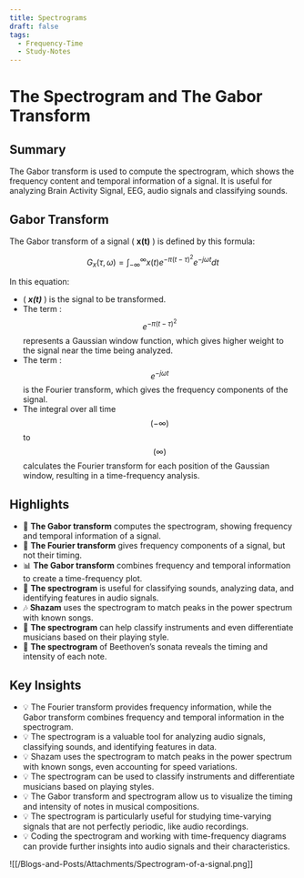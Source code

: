 ```yaml
---
title: Spectrograms
draft: false
tags:
  - Frequency-Time
  - Study-Notes
---
```


# The Spectrogram and The Gabor Transform

## Summary

The Gabor transform is used to compute the spectrogram, which shows the frequency content and temporal information of a signal. It is useful for analyzing Brain Activity Signal, EEG, audio signals and classifying sounds.

## Gabor Transform

The Gabor transform of a signal ( **x(t)** ) is defined by this formula:

$$G_x(\tau, \omega) = \int_{-\infty}^{\infty} x(t) e^{-\pi (t-\tau)^2} e^{-j\omega t} dt$$

In this equation:

- ( ***x(t)*** ) is the signal to be transformed.
- The term : $$e^{-\pi (t-\tau)^2}$$represents a Gaussian window function, which gives higher weight to the signal near the time being analyzed.
- The term : $$e^{-j\omega t}$$ is the Fourier transform, which gives the frequency components of the signal.
- The integral over all time $$(-\infty)$$ to $$(\infty)$$ calculates the Fourier transform for each position of the Gaussian window, resulting in a time-frequency analysis.

## Highlights

- 🎵 **The Gabor transform** computes the spectrogram, showing frequency and temporal information of a signal.
- 🎹 **The Fourier transform** gives frequency components of a signal, but not their timing.
- 📊 **The Gabor transform** combines frequency and temporal information to create a time-frequency plot.
- 🌊 **The spectrogram** is useful for classifying sounds, analyzing data, and identifying features in audio signals.
- 🎶 **Shazam** uses the spectrogram to match peaks in the power spectrum with known songs.
- 🎸 **The spectrogram** can help classify instruments and even differentiate musicians based on their playing style.
- 🎹 **The spectrogram** of Beethoven’s sonata reveals the timing and intensity of each note.

## Key Insights

- 💡 The Fourier transform provides frequency information, while the Gabor transform combines frequency and temporal information in the spectrogram.
- 💡 The spectrogram is a valuable tool for analyzing audio signals, classifying sounds, and identifying features in data.
- 💡 Shazam uses the spectrogram to match peaks in the power spectrum with known songs, even accounting for speed variations.
- 💡 The spectrogram can be used to classify instruments and differentiate musicians based on playing styles.
- 💡 The Gabor transform and spectrogram allow us to visualize the timing and intensity of notes in musical compositions.
- 💡 The spectrogram is particularly useful for studying time-varying signals that are not perfectly periodic, like audio recordings.
- 💡 Coding the spectrogram and working with time-frequency diagrams can provide further insights into audio signals and their characteristics.

![[/Blogs-and-Posts/Attachments/Spectrogram-of-a-signal.png]]
